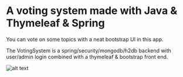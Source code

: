 # A voting system made with Java & Thymeleaf & Spring

You can vote on some topics with a neat bootstrap UI in this app.

The VotingSystem is a spring/security/mongodb/h2db backend with user/admin login combined with a thymeleaf & bootstrap front end.

![alt text](https://github.com/gfx0/Java-Thymeleaf-Voting-System/blob/master/preview.png?raw=true)
